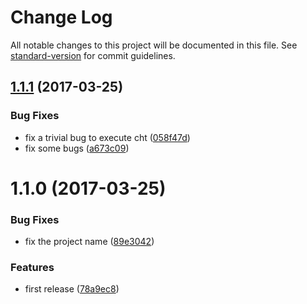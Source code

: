 # Change Log

All notable changes to this project will be documented in this file. See [standard-version](https://github.com/conventional-changelog/standard-version) for commit guidelines.

<a name="1.1.1"></a>
## [1.1.1](https://github.com/suzuki-shunsuke/cht/compare/v1.1.0...v1.1.1) (2017-03-25)


### Bug Fixes

* fix a trivial bug to execute cht ([058f47d](https://github.com/suzuki-shunsuke/cht/commit/058f47d))
* fix some bugs ([a673c09](https://github.com/suzuki-shunsuke/cht/commit/a673c09))



<a name="1.1.0"></a>
# 1.1.0 (2017-03-25)


### Bug Fixes

* fix the project name ([89e3042](https://github.com/suzuki-shunsuke/cht/commit/89e3042))


### Features

* first release ([78a9ec8](https://github.com/suzuki-shunsuke/cht/commit/78a9ec8))
